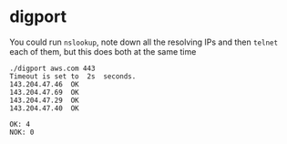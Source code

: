 # digport

You could run `nslookup`, note down all the resolving IPs and then `telnet` each of them, but this does both at the same time

```text
./digport aws.com 443  
Timeout is set to  2s  seconds.
143.204.47.46  OK
143.204.47.69  OK
143.204.47.29  OK
143.204.47.40  OK

OK: 4
NOK: 0
```
